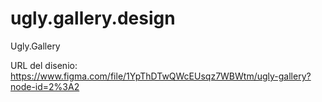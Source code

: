 # ugly.gallery.design
Ugly.Gallery

URL del disenio: https://www.figma.com/file/1YpThDTwQWcEUsqz7WBWtm/ugly-gallery?node-id=2%3A2

